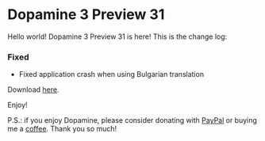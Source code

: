 # Dopamine 3 Preview 31

Hello world! Dopamine 3 Preview 31 is here! This is the change log:

### Fixed

-   Fixed application crash when using Bulgarian translation

Download [here](https://github.com/digimezzo/dopamine/releases/tag/v3.0.0-preview.31).

Enjoy!

P.S.: if you enjoy Dopamine, please consider donating with [PayPal](https://www.paypal.com/donate/?hosted_button_id=N9Z4D62P24KRU) or buying me a [coffee](https://ko-fi.com/S6S11K63U). Thank you so much!
